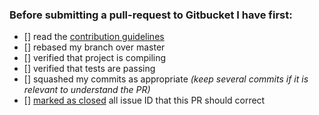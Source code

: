 ### Before submitting a pull-request to Gitbucket I have first:

- [] read the [contribution guidelines](https://github.com/gitbucket/gitbucket/blob/master/CONTRIBUTING.md)
- [] rebased my branch over master
- [] verified that project is compiling
- [] verified that tests are passing
- [] squashed my commits as appropriate *(keep several commits if it is relevant to understand the PR)*
- [] [marked as closed](https://help.github.com/articles/closing-issues-via-commit-messages/) all issue ID that this PR should correct
